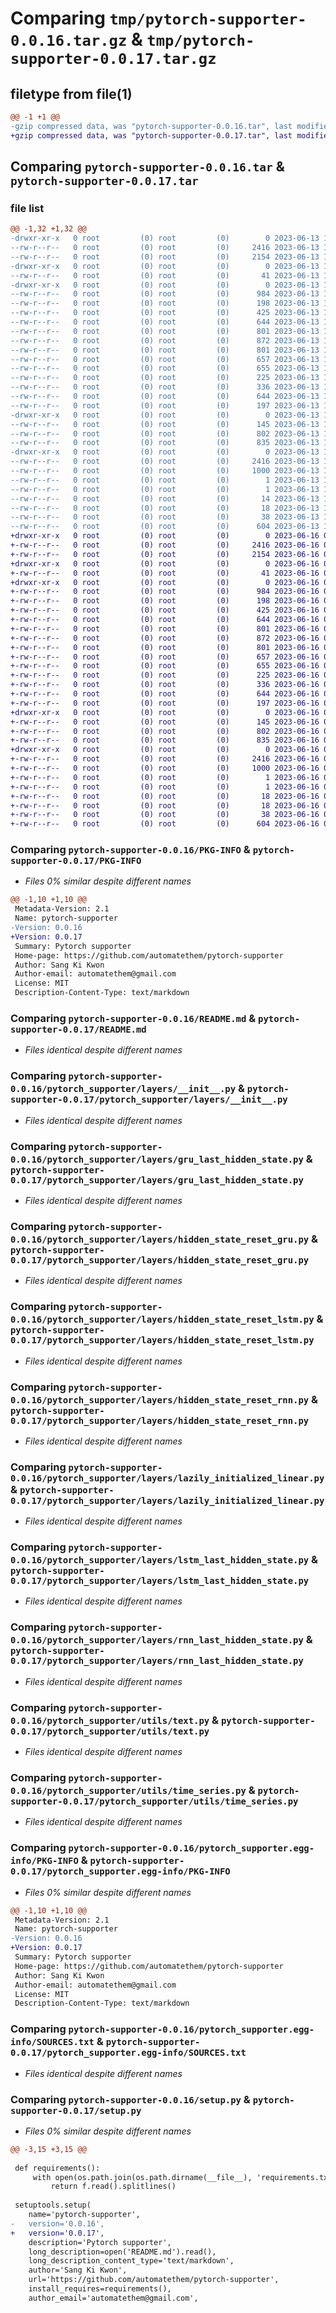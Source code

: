 # Comparing `tmp/pytorch-supporter-0.0.16.tar.gz` & `tmp/pytorch-supporter-0.0.17.tar.gz`

## filetype from file(1)

```diff
@@ -1 +1 @@
-gzip compressed data, was "pytorch-supporter-0.0.16.tar", last modified: Tue Jun 13 11:32:28 2023, max compression
+gzip compressed data, was "pytorch-supporter-0.0.17.tar", last modified: Fri Jun 16 06:38:52 2023, max compression
```

## Comparing `pytorch-supporter-0.0.16.tar` & `pytorch-supporter-0.0.17.tar`

### file list

```diff
@@ -1,32 +1,32 @@
-drwxr-xr-x   0 root         (0) root         (0)        0 2023-06-13 11:32:28.168858 pytorch-supporter-0.0.16/
--rw-r--r--   0 root         (0) root         (0)     2416 2023-06-13 11:32:28.167858 pytorch-supporter-0.0.16/PKG-INFO
--rw-r--r--   0 root         (0) root         (0)     2154 2023-06-13 11:32:27.000000 pytorch-supporter-0.0.16/README.md
-drwxr-xr-x   0 root         (0) root         (0)        0 2023-06-13 11:32:28.164858 pytorch-supporter-0.0.16/pytorch_supporter/
--rw-r--r--   0 root         (0) root         (0)       41 2023-06-13 11:32:27.000000 pytorch-supporter-0.0.16/pytorch_supporter/__init__.py
-drwxr-xr-x   0 root         (0) root         (0)        0 2023-06-13 11:32:28.167858 pytorch-supporter-0.0.16/pytorch_supporter/layers/
--rw-r--r--   0 root         (0) root         (0)      984 2023-06-13 11:32:27.000000 pytorch-supporter-0.0.16/pytorch_supporter/layers/__init__.py
--rw-r--r--   0 root         (0) root         (0)      198 2023-06-13 11:32:27.000000 pytorch-supporter-0.0.16/pytorch_supporter/layers/dict_to_parameters.py
--rw-r--r--   0 root         (0) root         (0)      425 2023-06-13 11:32:27.000000 pytorch-supporter-0.0.16/pytorch_supporter/layers/dot_product.py
--rw-r--r--   0 root         (0) root         (0)      644 2023-06-13 11:32:27.000000 pytorch-supporter-0.0.16/pytorch_supporter/layers/gru_last_hidden_state.py
--rw-r--r--   0 root         (0) root         (0)      801 2023-06-13 11:32:27.000000 pytorch-supporter-0.0.16/pytorch_supporter/layers/hidden_state_reset_gru.py
--rw-r--r--   0 root         (0) root         (0)      872 2023-06-13 11:32:27.000000 pytorch-supporter-0.0.16/pytorch_supporter/layers/hidden_state_reset_lstm.py
--rw-r--r--   0 root         (0) root         (0)      801 2023-06-13 11:32:27.000000 pytorch-supporter-0.0.16/pytorch_supporter/layers/hidden_state_reset_rnn.py
--rw-r--r--   0 root         (0) root         (0)      657 2023-06-13 11:32:27.000000 pytorch-supporter-0.0.16/pytorch_supporter/layers/lazily_initialized_linear.py
--rw-r--r--   0 root         (0) root         (0)      655 2023-06-13 11:32:27.000000 pytorch-supporter-0.0.16/pytorch_supporter/layers/lstm_last_hidden_state.py
--rw-r--r--   0 root         (0) root         (0)      225 2023-06-13 11:32:27.000000 pytorch-supporter-0.0.16/pytorch_supporter/layers/permute.py
--rw-r--r--   0 root         (0) root         (0)      336 2023-06-13 11:32:27.000000 pytorch-supporter-0.0.16/pytorch_supporter/layers/reshape.py
--rw-r--r--   0 root         (0) root         (0)      644 2023-06-13 11:32:27.000000 pytorch-supporter-0.0.16/pytorch_supporter/layers/rnn_last_hidden_state.py
--rw-r--r--   0 root         (0) root         (0)      197 2023-06-13 11:32:27.000000 pytorch-supporter-0.0.16/pytorch_supporter/layers/select_from_array.py
-drwxr-xr-x   0 root         (0) root         (0)        0 2023-06-13 11:32:28.167858 pytorch-supporter-0.0.16/pytorch_supporter/utils/
--rw-r--r--   0 root         (0) root         (0)      145 2023-06-13 11:32:27.000000 pytorch-supporter-0.0.16/pytorch_supporter/utils/__init__.py
--rw-r--r--   0 root         (0) root         (0)      802 2023-06-13 11:32:27.000000 pytorch-supporter-0.0.16/pytorch_supporter/utils/text.py
--rw-r--r--   0 root         (0) root         (0)      835 2023-06-13 11:32:27.000000 pytorch-supporter-0.0.16/pytorch_supporter/utils/time_series.py
-drwxr-xr-x   0 root         (0) root         (0)        0 2023-06-13 11:32:28.165858 pytorch-supporter-0.0.16/pytorch_supporter.egg-info/
--rw-r--r--   0 root         (0) root         (0)     2416 2023-06-13 11:32:27.000000 pytorch-supporter-0.0.16/pytorch_supporter.egg-info/PKG-INFO
--rw-r--r--   0 root         (0) root         (0)     1000 2023-06-13 11:32:27.000000 pytorch-supporter-0.0.16/pytorch_supporter.egg-info/SOURCES.txt
--rw-r--r--   0 root         (0) root         (0)        1 2023-06-13 11:32:27.000000 pytorch-supporter-0.0.16/pytorch_supporter.egg-info/dependency_links.txt
--rw-r--r--   0 root         (0) root         (0)        1 2023-06-13 11:32:27.000000 pytorch-supporter-0.0.16/pytorch_supporter.egg-info/not-zip-safe
--rw-r--r--   0 root         (0) root         (0)       14 2023-06-13 11:32:27.000000 pytorch-supporter-0.0.16/pytorch_supporter.egg-info/requires.txt
--rw-r--r--   0 root         (0) root         (0)       18 2023-06-13 11:32:27.000000 pytorch-supporter-0.0.16/pytorch_supporter.egg-info/top_level.txt
--rw-r--r--   0 root         (0) root         (0)       38 2023-06-13 11:32:28.168858 pytorch-supporter-0.0.16/setup.cfg
--rw-r--r--   0 root         (0) root         (0)      604 2023-06-13 11:32:27.000000 pytorch-supporter-0.0.16/setup.py
+drwxr-xr-x   0 root         (0) root         (0)        0 2023-06-16 06:38:52.169295 pytorch-supporter-0.0.17/
+-rw-r--r--   0 root         (0) root         (0)     2416 2023-06-16 06:38:52.168295 pytorch-supporter-0.0.17/PKG-INFO
+-rw-r--r--   0 root         (0) root         (0)     2154 2023-06-16 06:38:51.000000 pytorch-supporter-0.0.17/README.md
+drwxr-xr-x   0 root         (0) root         (0)        0 2023-06-16 06:38:52.164295 pytorch-supporter-0.0.17/pytorch_supporter/
+-rw-r--r--   0 root         (0) root         (0)       41 2023-06-16 06:38:51.000000 pytorch-supporter-0.0.17/pytorch_supporter/__init__.py
+drwxr-xr-x   0 root         (0) root         (0)        0 2023-06-16 06:38:52.167295 pytorch-supporter-0.0.17/pytorch_supporter/layers/
+-rw-r--r--   0 root         (0) root         (0)      984 2023-06-16 06:38:51.000000 pytorch-supporter-0.0.17/pytorch_supporter/layers/__init__.py
+-rw-r--r--   0 root         (0) root         (0)      198 2023-06-16 06:38:51.000000 pytorch-supporter-0.0.17/pytorch_supporter/layers/dict_to_parameters.py
+-rw-r--r--   0 root         (0) root         (0)      425 2023-06-16 06:38:51.000000 pytorch-supporter-0.0.17/pytorch_supporter/layers/dot_product.py
+-rw-r--r--   0 root         (0) root         (0)      644 2023-06-16 06:38:51.000000 pytorch-supporter-0.0.17/pytorch_supporter/layers/gru_last_hidden_state.py
+-rw-r--r--   0 root         (0) root         (0)      801 2023-06-16 06:38:51.000000 pytorch-supporter-0.0.17/pytorch_supporter/layers/hidden_state_reset_gru.py
+-rw-r--r--   0 root         (0) root         (0)      872 2023-06-16 06:38:51.000000 pytorch-supporter-0.0.17/pytorch_supporter/layers/hidden_state_reset_lstm.py
+-rw-r--r--   0 root         (0) root         (0)      801 2023-06-16 06:38:51.000000 pytorch-supporter-0.0.17/pytorch_supporter/layers/hidden_state_reset_rnn.py
+-rw-r--r--   0 root         (0) root         (0)      657 2023-06-16 06:38:51.000000 pytorch-supporter-0.0.17/pytorch_supporter/layers/lazily_initialized_linear.py
+-rw-r--r--   0 root         (0) root         (0)      655 2023-06-16 06:38:51.000000 pytorch-supporter-0.0.17/pytorch_supporter/layers/lstm_last_hidden_state.py
+-rw-r--r--   0 root         (0) root         (0)      225 2023-06-16 06:38:51.000000 pytorch-supporter-0.0.17/pytorch_supporter/layers/permute.py
+-rw-r--r--   0 root         (0) root         (0)      336 2023-06-16 06:38:51.000000 pytorch-supporter-0.0.17/pytorch_supporter/layers/reshape.py
+-rw-r--r--   0 root         (0) root         (0)      644 2023-06-16 06:38:51.000000 pytorch-supporter-0.0.17/pytorch_supporter/layers/rnn_last_hidden_state.py
+-rw-r--r--   0 root         (0) root         (0)      197 2023-06-16 06:38:51.000000 pytorch-supporter-0.0.17/pytorch_supporter/layers/select_from_array.py
+drwxr-xr-x   0 root         (0) root         (0)        0 2023-06-16 06:38:52.168295 pytorch-supporter-0.0.17/pytorch_supporter/utils/
+-rw-r--r--   0 root         (0) root         (0)      145 2023-06-16 06:38:51.000000 pytorch-supporter-0.0.17/pytorch_supporter/utils/__init__.py
+-rw-r--r--   0 root         (0) root         (0)      802 2023-06-16 06:38:51.000000 pytorch-supporter-0.0.17/pytorch_supporter/utils/text.py
+-rw-r--r--   0 root         (0) root         (0)      835 2023-06-16 06:38:51.000000 pytorch-supporter-0.0.17/pytorch_supporter/utils/time_series.py
+drwxr-xr-x   0 root         (0) root         (0)        0 2023-06-16 06:38:52.165295 pytorch-supporter-0.0.17/pytorch_supporter.egg-info/
+-rw-r--r--   0 root         (0) root         (0)     2416 2023-06-16 06:38:51.000000 pytorch-supporter-0.0.17/pytorch_supporter.egg-info/PKG-INFO
+-rw-r--r--   0 root         (0) root         (0)     1000 2023-06-16 06:38:52.000000 pytorch-supporter-0.0.17/pytorch_supporter.egg-info/SOURCES.txt
+-rw-r--r--   0 root         (0) root         (0)        1 2023-06-16 06:38:51.000000 pytorch-supporter-0.0.17/pytorch_supporter.egg-info/dependency_links.txt
+-rw-r--r--   0 root         (0) root         (0)        1 2023-06-16 06:38:51.000000 pytorch-supporter-0.0.17/pytorch_supporter.egg-info/not-zip-safe
+-rw-r--r--   0 root         (0) root         (0)       18 2023-06-16 06:38:51.000000 pytorch-supporter-0.0.17/pytorch_supporter.egg-info/requires.txt
+-rw-r--r--   0 root         (0) root         (0)       18 2023-06-16 06:38:51.000000 pytorch-supporter-0.0.17/pytorch_supporter.egg-info/top_level.txt
+-rw-r--r--   0 root         (0) root         (0)       38 2023-06-16 06:38:52.169295 pytorch-supporter-0.0.17/setup.cfg
+-rw-r--r--   0 root         (0) root         (0)      604 2023-06-16 06:38:51.000000 pytorch-supporter-0.0.17/setup.py
```

### Comparing `pytorch-supporter-0.0.16/PKG-INFO` & `pytorch-supporter-0.0.17/PKG-INFO`

 * *Files 0% similar despite different names*

```diff
@@ -1,10 +1,10 @@
 Metadata-Version: 2.1
 Name: pytorch-supporter
-Version: 0.0.16
+Version: 0.0.17
 Summary: Pytorch supporter
 Home-page: https://github.com/automatethem/pytorch-supporter
 Author: Sang Ki Kwon
 Author-email: automatethem@gmail.com
 License: MIT
 Description-Content-Type: text/markdown
```

### Comparing `pytorch-supporter-0.0.16/README.md` & `pytorch-supporter-0.0.17/README.md`

 * *Files identical despite different names*

### Comparing `pytorch-supporter-0.0.16/pytorch_supporter/layers/__init__.py` & `pytorch-supporter-0.0.17/pytorch_supporter/layers/__init__.py`

 * *Files identical despite different names*

### Comparing `pytorch-supporter-0.0.16/pytorch_supporter/layers/gru_last_hidden_state.py` & `pytorch-supporter-0.0.17/pytorch_supporter/layers/gru_last_hidden_state.py`

 * *Files identical despite different names*

### Comparing `pytorch-supporter-0.0.16/pytorch_supporter/layers/hidden_state_reset_gru.py` & `pytorch-supporter-0.0.17/pytorch_supporter/layers/hidden_state_reset_gru.py`

 * *Files identical despite different names*

### Comparing `pytorch-supporter-0.0.16/pytorch_supporter/layers/hidden_state_reset_lstm.py` & `pytorch-supporter-0.0.17/pytorch_supporter/layers/hidden_state_reset_lstm.py`

 * *Files identical despite different names*

### Comparing `pytorch-supporter-0.0.16/pytorch_supporter/layers/hidden_state_reset_rnn.py` & `pytorch-supporter-0.0.17/pytorch_supporter/layers/hidden_state_reset_rnn.py`

 * *Files identical despite different names*

### Comparing `pytorch-supporter-0.0.16/pytorch_supporter/layers/lazily_initialized_linear.py` & `pytorch-supporter-0.0.17/pytorch_supporter/layers/lazily_initialized_linear.py`

 * *Files identical despite different names*

### Comparing `pytorch-supporter-0.0.16/pytorch_supporter/layers/lstm_last_hidden_state.py` & `pytorch-supporter-0.0.17/pytorch_supporter/layers/lstm_last_hidden_state.py`

 * *Files identical despite different names*

### Comparing `pytorch-supporter-0.0.16/pytorch_supporter/layers/rnn_last_hidden_state.py` & `pytorch-supporter-0.0.17/pytorch_supporter/layers/rnn_last_hidden_state.py`

 * *Files identical despite different names*

### Comparing `pytorch-supporter-0.0.16/pytorch_supporter/utils/text.py` & `pytorch-supporter-0.0.17/pytorch_supporter/utils/text.py`

 * *Files identical despite different names*

### Comparing `pytorch-supporter-0.0.16/pytorch_supporter/utils/time_series.py` & `pytorch-supporter-0.0.17/pytorch_supporter/utils/time_series.py`

 * *Files identical despite different names*

### Comparing `pytorch-supporter-0.0.16/pytorch_supporter.egg-info/PKG-INFO` & `pytorch-supporter-0.0.17/pytorch_supporter.egg-info/PKG-INFO`

 * *Files 0% similar despite different names*

```diff
@@ -1,10 +1,10 @@
 Metadata-Version: 2.1
 Name: pytorch-supporter
-Version: 0.0.16
+Version: 0.0.17
 Summary: Pytorch supporter
 Home-page: https://github.com/automatethem/pytorch-supporter
 Author: Sang Ki Kwon
 Author-email: automatethem@gmail.com
 License: MIT
 Description-Content-Type: text/markdown
```

### Comparing `pytorch-supporter-0.0.16/pytorch_supporter.egg-info/SOURCES.txt` & `pytorch-supporter-0.0.17/pytorch_supporter.egg-info/SOURCES.txt`

 * *Files identical despite different names*

### Comparing `pytorch-supporter-0.0.16/setup.py` & `pytorch-supporter-0.0.17/setup.py`

 * *Files 0% similar despite different names*

```diff
@@ -3,15 +3,15 @@
 
 def requirements():
     with open(os.path.join(os.path.dirname(__file__), 'requirements.txt'), encoding='utf-8') as f:
         return f.read().splitlines()
 
 setuptools.setup(
 	name='pytorch-supporter',
-	version='0.0.16',
+	version='0.0.17',
 	description='Pytorch supporter',
 	long_description=open('README.md').read(),
 	long_description_content_type='text/markdown',
 	author='Sang Ki Kwon',
 	url='https://github.com/automatethem/pytorch-supporter',
 	install_requires=requirements(),
 	author_email='automatethem@gmail.com',
```

